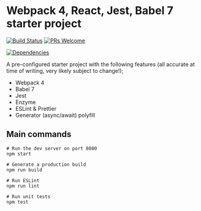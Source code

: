 # Webpack 4, React, Jest, Babel 7 starter project

[![Build Status](https://travis-ci.org/jpreecedev/webpack-4-scratch.svg?branch=master)](https://travis-ci.org/jpreecedev/webpack-4-scratch)
[![PRs Welcome](https://img.shields.io/badge/PRs-welcome-brightgreen.svg?style=flat-square)](http://makeapullrequest.com)

[![Dependencies](https://david-dm.org/jpreecedev/webpack-4-scratch.svg)](https://david-dm.org/jpreecedev/webpack-4-scratch)

A pre-configured starter project with the following features (all accurate at time of writing, very likely subject to change!);

- Webpack 4
- Babel 7
- Jest
- Enzyme
- ESLint & Prettier
- Generator (async/await) polyfill

## Main commands

```shell
# Run the dev server on port 8080
npm start

# Generate a production build
npm run build

# Run ESLint
npm run lint

# Run unit tests
npm test
```
